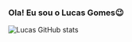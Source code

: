 ### Ola! Eu sou o Lucas Gomes😉

![Lucas GitHub stats](https://github-readme-stats.vercel.app/api?username=lucasgmf1553&show_icons=true&theme=cobalt)
